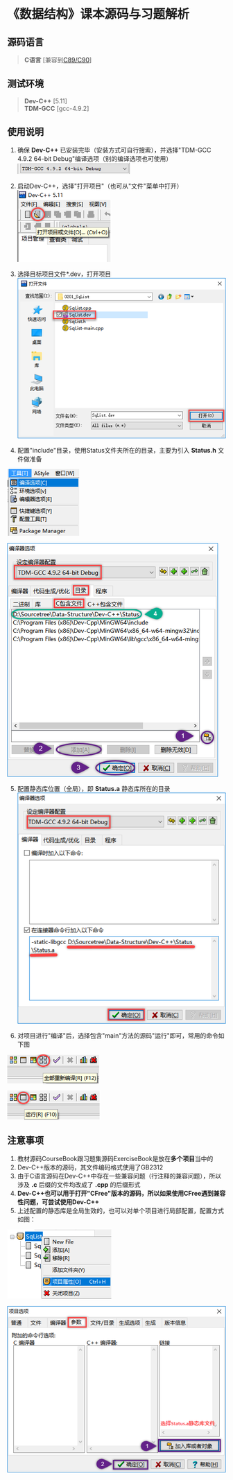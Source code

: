 # 《数据结构》课本源码与习题解析

## 源码语言

> **C语言** [兼容到[C89/C90](https://baike.baidu.com/item/c89/22224985?fr=aladdin)]

## 测试环境

> **Dev-C++** [5.11]    
> **TDM-GCC** [gcc-4.9.2]    

## 使用说明

1. 确保 **Dev-C++** 已安装完毕（安装方式可自行搜索），并选择"TDM-GCC 4.9.2 64-bit Debug"编译选项（别的编译选项也可使用）
![DEV00](image/DEV00.png)

2. 启动Dev-C++，选择"打开项目"（也可从"文件"菜单中打开）
![DEV01](image/DEV01.png)

3. 选择目标项目文件*.dev，打开项目
![DEV02](image/DEV02.png)

4. 配置"include"目录，使用Status文件夹所在的目录，主要为引入 **Status.h** 文件做准备

  ![DEV03](image/DEV03.png)

  ![DEV04](image/DEV04.png)

5. 配置静态库位置（全局），即 **Status.a** 静态库所在的目录
![DEV05](image/DEV05.png)

6. 对项目进行"编译"后，选择包含"main"方法的源码"运行"即可，常用的命令如下图

  ![DEV06](image/DEV06.png)

  ![DEV07](image/DEV07.png)



## 注意事项

1. 教材源码CourseBook跟习题集源码ExerciseBook是放在**多个项目**当中的
2. Dev-C++版本的源码，其文件编码格式使用了GB2312
3. 由于C语言源码在Dev-C++中存在一些兼容问题（行注释的兼容问题），所以涉及 **.c** 后缀的文件均改成了 **.cpp** 的后缀形式
4. **Dev-C++也可以用于打开"CFree"版本的源码，所以如果使用CFree遇到兼容性问题，可尝试使用Dev-C++**
5. 上述配置的静态库是全局生效的，也可以对单个项目进行局部配置，配置方式如图：

  ![DEV08](image/DEV08.png)

  ![DEV09](image/DEV09.png)
